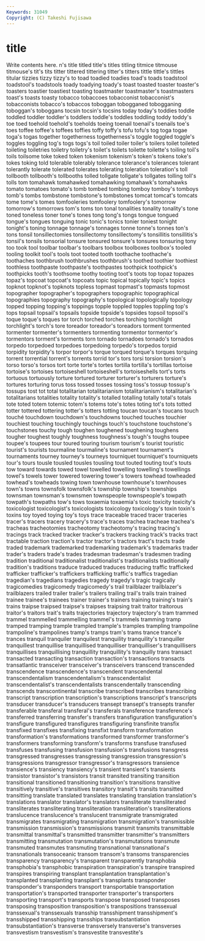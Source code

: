 ```yaml
---
Keywords: 31049 
Copyright: (C) Takeshi Fujisawa
---
```


# title

Write contents here.
n's title titled title's titles
titling titmice titmouse titmouse's tit's tits titter tittered tittering titter's
titters tittle tittle's tittles titular tizzies tizzy tizzy's to toad
toadied toadies toad's toads toadstool toadstool's toadstools toady toadying toady's
toast toasted toaster toaster's toasters toastier toastiest toasting toastmaster toastmaster's
toastmasters toast's toasts toasty tobacco tobaccoes tobacconist tobacconist's tobacconists tobacco's
tobaccos toboggan tobogganed tobogganing toboggan's toboggans tocsin tocsin's tocsins today
today's toddies toddle toddled toddler toddler's toddlers toddle's toddles toddling
toddy toddy's toe toed toehold toehold's toeholds toeing toenail toenail's
toenails toe's toes toffee toffee's toffees toffies toffy toffy's tofu
tofu's tog toga togae toga's togas together togetherness togetherness's toggle
toggled toggle's toggles toggling tog's togs togs's toil toiled toiler
toiler's toilers toilet toileted toileting toiletries toiletry toiletry's toilet's toilets
toilette toilette's toiling toil's toils toilsome toke toked token tokenism
tokenism's token's tokens toke's tokes toking told tolerable tolerably tolerance
tolerance's tolerances tolerant tolerantly tolerate tolerated tolerates tolerating toleration toleration's
toll tollbooth tollbooth's tollbooths tolled tollgate tollgate's tollgates tolling toll's
tolls tom tomahawk tomahawked tomahawking tomahawk's tomahawks tomato tomatoes tomato's
tomb tombed tombing tomboy tomboy's tomboys tomb's tombs tombstone tombstone's
tombstones tomcat tomcat's tomcats tome tome's tomes tomfooleries tomfoolery tomfoolery's
tomorrow tomorrow's tomorrows tom's toms ton tonal tonalities tonality tonality's
tone toned toneless toner tone's tones tong tong's tongs tongue
tongued tongue's tongues tonguing tonic tonic's tonics tonier toniest tonight
tonight's toning tonnage tonnage's tonnages tonne tonne's tonnes ton's tons
tonsil tonsillectomies tonsillectomy tonsillectomy's tonsillitis tonsillitis's tonsil's tonsils tonsorial tonsure
tonsured tonsure's tonsures tonsuring tony too took tool toolbar toolbar's
toolbars toolbox toolboxes toolbox's tooled tooling toolkit tool's tools toot
tooted tooth toothache toothache's toothaches toothbrush toothbrushes toothbrush's toothed toothier
toothiest toothless toothpaste toothpaste's toothpastes toothpick toothpick's toothpicks tooth's toothsome
toothy tooting toot's toots top topaz topazes topaz's topcoat topcoat's
topcoats topic topical topically topic's topics topknot topknot's topknots topless
topmast topmast's topmasts topmost topographer topographer's topographers topographic topographical topographies
topography topography's topological topologically topology topped topping topping's toppings topple
toppled topples toppling top's tops topsail topsail's topsails topside topside's
topsides topsoil topsoil's toque toque's toques tor torch torched torches
torching torchlight torchlight's torch's tore toreador toreador's toreadors torment tormented
tormenter tormenter's tormenters tormenting tormentor tormentor's tormentors torment's torments torn
tornado tornadoes tornado's tornados torpedo torpedoed torpedoes torpedoing torpedo's torpedos
torpid torpidity torpidity's torpor torpor's torque torqued torque's torques torquing
torrent torrential torrent's torrents torrid tor's tors torsi torsion torsion's
torso torso's torsos tort torte torte's tortes tortilla tortilla's tortillas
tortoise tortoise's tortoises tortoiseshell tortoiseshell's tortoiseshells tort's torts tortuous tortuously
torture tortured torturer torturer's torturers torture's tortures torturing torus toss
tossed tosses tossing toss's tossup tossup's tossups tost tot total
totalitarian totalitarianism totalitarianism's totalitarian's totalitarians totalities totality totality's totalled totalling
totally total's totals tote toted totem totemic totem's totems tote's
totes toting tot's tots totted totter tottered tottering totter's totters
totting toucan toucan's toucans touch touché touchdown touchdown's touchdowns touched
touches touchier touchiest touching touchingly touchings touch's touchstone touchstone's touchstones
touchy tough toughen toughened toughening toughens tougher toughest toughly toughness
toughness's tough's toughs toupee toupee's toupees tour toured touring tourism
tourism's tourist touristic tourist's tourists tourmaline tourmaline's tournament tournament's tournaments
tourney tourney's tourneys tourniquet tourniquet's tourniquets tour's tours tousle tousled
tousles tousling tout touted touting tout's touts tow toward towards
towed towel towelled towelling towelling's towellings towel's towels tower towered
towering tower's towers towhead towheaded towhead's towheads towing town townhouse
townhouse's townhouses town's towns townsfolk townsfolk's township township's townships townsman
townsman's townsmen townspeople townspeople's towpath towpath's towpaths tow's tows toxaemia
toxaemia's toxic toxicity toxicity's toxicologist toxicologist's toxicologists toxicology toxicology's toxin
toxin's toxins toy toyed toying toy's toys trace traceable traced
tracer traceries tracer's tracers tracery tracery's trace's traces trachea tracheae
trachea's tracheas tracheotomies tracheotomy tracheotomy's tracing tracing's tracings track tracked
tracker tracker's trackers tracking track's tracks tract tractable traction traction's
tractor tractor's tractors tract's tracts trade traded trademark trademarked trademarking
trademark's trademarks trader trader's traders trade's trades tradesman tradesman's tradesmen
trading tradition traditional traditionalist traditionalist's traditionalists traditionally tradition's traditions traduce
traduced traduces traducing traffic trafficked trafficker trafficker's traffickers trafficking traffic's
traffics tragedian tragedian's tragedians tragedies tragedy tragedy's tragic tragically tragicomedies
tragicomedy tragicomedy's trail trailblazer trailblazer's trailblazers trailed trailer trailer's trailers
trailing trail's trails train trained trainee trainee's trainees trainer trainer's
trainers training training's train's trains traipse traipsed traipse's traipses traipsing
trait traitor traitorous traitor's traitors trait's traits trajectories trajectory trajectory's
tram trammed trammel trammelled trammelling trammel's trammels tramming tramp tramped
tramping trample trampled trample's tramples trampling trampoline trampoline's trampolines tramp's
tramps tram's trams trance trance's trances tranquil tranquiler tranquilest tranquility
tranquility's tranquiller tranquillest tranquillise tranquillised tranquilliser tranquilliser's tranquillisers tranquillises tranquillising
tranquillity tranquillity's tranquilly trans transact transacted transacting transaction transaction's transactions
transacts transatlantic transceiver transceiver's transceivers transcend transcended transcendence transcendence's transcendent
transcendental transcendentalism transcendentalism's transcendentalist transcendentalist's transcendentalists transcendentally transcending transcends transcontinental
transcribe transcribed transcribes transcribing transcript transcription transcription's transcriptions transcript's transcripts
transducer transducer's transducers transept transept's transepts transfer transferable transferal transferal's
transferals transference transference's transferred transferring transfer's transfers transfiguration transfiguration's transfigure
transfigured transfigures transfiguring transfinite transfix transfixed transfixes transfixing transfixt transform
transformation transformation's transformations transformed transformer transformer's transformers transforming transform's transforms
transfuse transfused transfuses transfusing transfusion transfusion's transfusions transgress transgressed transgresses
transgressing transgression transgression's transgressions transgressor transgressor's transgressors transience transience's transiency
transiency's transient transient's transients transistor transistor's transistors transit transited transiting
transition transitional transitioned transitioning transition's transitions transitive transitively transitive's transitives
transitory transit's transits transitted transitting translate translated translates translating translation
translation's translations translator translator's translators transliterate transliterated transliterates transliterating transliteration
transliteration's transliterations translucence translucence's translucent transmigrate transmigrated transmigrates transmigrating transmigration
transmigration's transmissible transmission transmission's transmissions transmit transmits transmittable transmittal transmittal's
transmitted transmitter transmitter's transmitters transmitting transmutation transmutation's transmutations transmute transmuted
transmutes transmuting transnational transnational's transnationals transoceanic transom transom's transoms transparencies
transparency transparency's transparent transparently transphobia transphobia's transphobic transpiration transpiration's transpire
transpired transpires transpiring transplant transplantation transplantation's transplanted transplanting transplant's transplants
transponder transponder's transponders transport transportable transportation transportation's transported transporter transporter's
transporters transporting transport's transports transpose transposed transposes transposing transposition transposition's
transpositions transsexual transsexual's transsexuals transship transshipment transshipment's transshipped transshipping transships
transubstantiation transubstantiation's transverse transversely transverse's transverses transvestism transvestism's transvestite transvestite's
